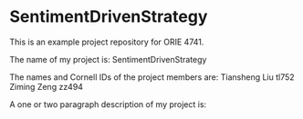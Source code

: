 # SentimentDrivenStrategy

This is an example project repository for ORIE 4741.

The name of my project is: SentimentDrivenStrategy

The names and Cornell IDs of the project members are: Tiansheng Liu tl752
                                                      Ziming Zeng zz494

A one or two paragraph description of my project is:
